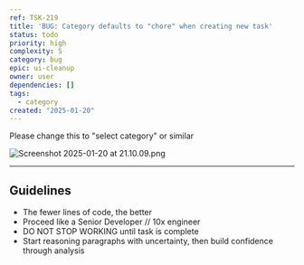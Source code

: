 ```yaml
---
ref: TSK-219
title: 'BUG: Category defaults to "chore" when creating new task'
status: todo
priority: high
complexity: S
category: bug
epic: ui-cleanup
owner: user
dependencies: []
tags:
  - category
created: "2025-01-20"
---
```


Please change this to "select category" or similar

![Screenshot 2025-01-20 at 21.10.09.png](/task-images/1737407472113-Screenshot-2025-01-20-at-21.10.09.png)

---

## Guidelines

- The fewer lines of code, the better
- Proceed like a Senior Developer // 10x engineer
- DO NOT STOP WORKING until task is complete
- Start reasoning paragraphs with uncertainty, then build confidence through analysis
